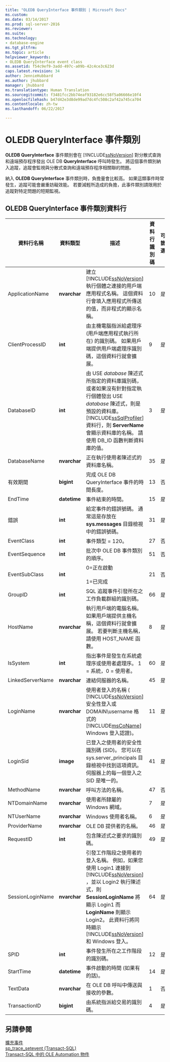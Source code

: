 ```yaml
---
title: "OLEDB QueryInterface 事件類別 | Microsoft Docs"
ms.custom: 
ms.date: 03/14/2017
ms.prod: sql-server-2016
ms.reviewer: 
ms.suite: 
ms.technology:
- database-engine
ms.tgt_pltfrm: 
ms.topic: article
helpviewer_keywords:
- OLEDB QueryInterface event class
ms.assetid: f54c9ef9-3add-497c-a09b-42c4ce3c623d
caps.latest.revision: 34
author: JennieHubbard
ms.author: jhubbard
manager: jhubbard
ms.translationtype: Human Translation
ms.sourcegitcommit: f3481fcc2bb74eaf93182e6cc58f5a06666e10f4
ms.openlocfilehash: b47d42e3d8de99ad7dc4fc508c2af42a745ca704
ms.contentlocale: zh-tw
ms.lasthandoff: 06/22/2017

---
```

# <a name="oledb-queryinterface-event-class"></a>OLEDB QueryInterface 事件類別
  **OLEDB QueryInterface** 事件類別會在 [!INCLUDE[ssNoVersion](../../includes/ssnoversion-md.md)] 對分散式查詢和遠端預存程序發出 OLE DB **QueryInterface** 呼叫時發生。 將這個事件類別納入追蹤，追蹤會監視與分散式查詢和遠端預存程序相關聯的問題。  
  
 納入 **OLEDB QueryInterface** 事件類別時，負擔量會比較高。 如果這類事件時常發生，追蹤可能會嚴重妨礙效能。 若要減輕所造成的負擔，此事件類別請限用於追蹤對特定問題的短期監視。  
  
## <a name="oledb-queryinterface-event-class-data-columns"></a>OLEDB QueryInterface 事件類別資料行  
  
|資料行名稱|資料類型|描述|資料行識別碼|可篩選|  
|----------------------|---------------|-----------------|---------------|----------------|  
|ApplicationName|**nvarchar**|建立 [!INCLUDE[ssNoVersion](../../includes/ssnoversion-md.md)]執行個體之連接的用戶端應用程式名稱。 這個資料行會填入應用程式所傳送的值，而非程式的顯示名稱。|10|是|  
|ClientProcessID|**int**|由主機電腦指派給處理序 (用戶端應用程式執行所在) 的識別碼。 如果用戶端提供用戶端處理序識別碼，這個資料行就會擴展。|9|是|  
|DatabaseID|**int**|由 USE *database* 陳述式所指定的資料庫識別碼，或者如果沒有針對指定執行個體發出 USE *database* 陳述式，則是預設的資料庫。 [!INCLUDE[ssSqlProfiler](../../includes/sssqlprofiler-md.md)] 資料行，則 **ServerName** 會顯示資料庫的名稱。 請使用 DB_ID 函數判斷資料庫的值。|3|是|  
|DatabaseName|**nvarchar**|正在執行使用者陳述式的資料庫名稱。|35|是|  
|有效期間|**bigint**|完成 OLE DB QueryInterface 事件的時間長度。|13|否|  
|EndTime|**datetime**|事件結束的時間。|15|是|  
|錯誤|**int**|給定事件的錯誤號碼。 通常這是存放在 **sys.messages** 目錄檢視中的錯誤號碼。|31|是|  
|EventClass|**int**|事件類型 = 120。|27|否|  
|EventSequence|**int**|批次中 OLE DB 事件類別的順序。|51|否|  
|EventSubClass|**int**|0=正在啟動<br /><br /> 1=已完成|21|否|  
|GroupID|**int**|SQL 追蹤事件引發所在之工作負載群組的識別碼。|66|是|  
|HostName|**nvarchar**|執行用戶端的電腦名稱。 如果用戶端提供主機名稱，這個資料行就會擴展。 若要判斷主機名稱，請使用 HOST_NAME 函數。|8|是|  
|IsSystem|**int**|指出事件是發生在系統處理序或使用者處理序。 1 = 系統，0 = 使用者。|60|是|  
|LinkedServerName|**nvarchar**|連結伺服器的名稱。|45|是|  
|LoginName|**nvarchar**|使用者登入的名稱 ( [!INCLUDE[ssNoVersion](../../includes/ssnoversion-md.md)] 安全性登入或 DOMAIN\username 格式的 [!INCLUDE[msCoName](../../includes/msconame-md.md)] Windows 登入認證)。|11|是|  
|LoginSid|**image**|已登入之使用者的安全性識別碼 (SID)。 您可以在 sys.server_principals 目錄檢視中找到這項資訊。 伺服器上的每一個登入之 SID 是唯一的。|41|是|  
|MethodName|**nvarchar**|呼叫方法的名稱。|47|否|  
|NTDomainName|**nvarchar**|使用者所隸屬的 Windows 網域。|7|是|  
|NTUserName|**nvarchar**|Windows 使用者名稱。|6|是|  
|ProviderName|**nvarchar**|OLE DB 提供者的名稱。|46|是|  
|RequestID|**int**|包含陳述式之要求的識別碼。|49|是|  
|SessionLoginName|**nvarchar**|引發工作階段之使用者的登入名稱。 例如，如果您使用 Login1 連接到 [!INCLUDE[ssNoVersion](../../includes/ssnoversion-md.md)] ，並以 Login2 執行陳述式，則 **SessionLoginName** 將顯示 Login1 而 **LoginName** 則顯示 Login2。 此資料行將同時顯示 [!INCLUDE[ssNoVersion](../../includes/ssnoversion-md.md)] 和 Windows 登入。|64|是|  
|SPID|**int**|事件發生所在之工作階段的識別碼。|12|是|  
|StartTime|**datetime**|事件啟動的時間 (如果有的話)。|14|是|  
|TextData|**nvarchar**|在 OLE DB 呼叫中傳送與接收的參數。|1|否|  
|TransactionID|**bigint**|由系統指派給交易的識別碼。|4|是|  
  
## <a name="see-also"></a>另請參閱  
 [擴充事件](../../relational-databases/extended-events/extended-events.md)   
 [sp_trace_setevent &#40;Transact-SQL&#41;](../../relational-databases/system-stored-procedures/sp-trace-setevent-transact-sql.md)   
 [Transact-SQL 中的 OLE Automation 物件](../../relational-databases/stored-procedures/ole-automation-objects-in-transact-sql.md)  
  
  
